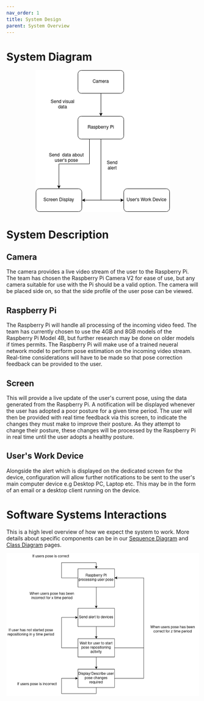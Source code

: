 ```yaml
---
nav_order: 1
title: System Design
parent: System Overview
---
```


# System Diagram

<div align = "center">
<img src="../images/system_diagram.png" alt="Image of System Diagram">
</div>

# System Description

## Camera

The camera provides a live video stream of the user to the Raspberry Pi. The team has chosen the Raspberry Pi Camera V2 for ease of use, but any camera suitable for use with the Pi should be a valid option. The camera will be placed side on, so that the side profile of the user pose can be viewed.

## Raspberry Pi

The Raspberry Pi will handle all processing of the incoming video feed. The team has currently chosen to use the 4GB and 8GB models of the Raspberry Pi Model 4B, but further research may be done on older models if times permits. The Raspberry Pi will make use of a trained neueral network model to perform pose estimation on the incoming video stream. Real-time considerations will have to be made so that pose correction feedback can be provided to the user.

## Screen

This will provide a live update of the user's current pose, using the data generated from the Raspberry Pi. A notification will be displayed whenever the user has adopted a poor posture for a given time period. The user will then be provided with real time feedback via this screen, to indicate the changes they must make to improve their posture. As they attempt to change their posture, these changes will be processed by the Raspberry Pi in real time until the user adopts a healthy posture.

## User's Work Device

Alongside the alert which is displayed on the dedicated screen for the device, configuration will allow further notifications to be sent to the user's main computer device e.g Desktop PC, Laptop etc. This may be in the form of an email or a desktop client running on the device.

# Software Systems Interactions

This is a high level overview of how we expect the system to work. More details about specific components can be in our [Sequence Diagram](./sequence-diagram.html) and [Class Diagram](./class-diagram.html) pages.

<div align = "center">
<img src="../images/software_flow.png" alt="Image of System Flow Diagram">
</div>
